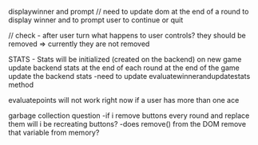displaywinner and prompt // need to update dom at the end of a round
to display winner and to prompt user to continue or quit 

// check - after user turn what happens to user controls?
they should be removed  => currently they are not removed

STATS -
Stats will be initialized (created on the backend) on new game 
update backend stats at the end of each round 
at the end of the game update the backend stats 
-need to update evaluatewinnerandupdatestats method 


evaluatepoints will not work right now if a user has more than one ace


garbage collection question
-if i remove buttons every round and replace them will i be recreating buttons?
-does remove() from the DOM remove that variable from memory?